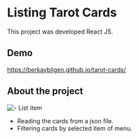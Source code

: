 # Listing Tarot Cards

This project was developed React JS.

## Demo

https://berkaybilgen.github.io/tarot-cards/

## About the project

![- List item](https://res.cloudinary.com/dlwkimxcx/image/upload/v1670528698/tarot-cards-1_vrliio.png)

 - Reading the cards from a json file.
 - Filtering cards by selected item of menu.
